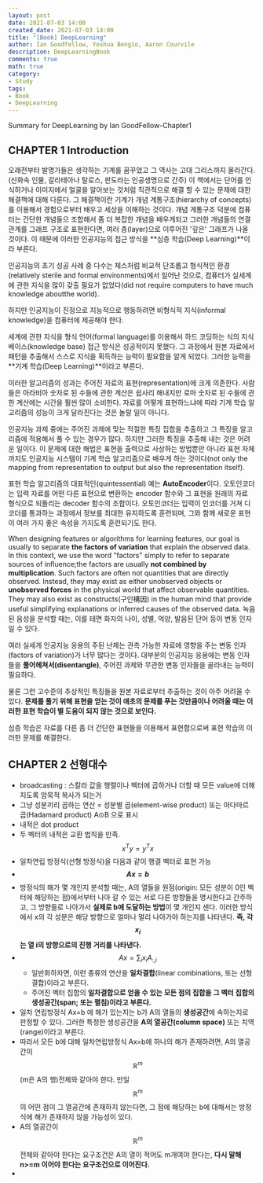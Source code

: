 ```yaml
---
layout: post
date: 2021-07-03 14:00
created_date: 2021-07-03 14:00
title: "[Book] DeepLearning"
author: Ian Goodfellow, Yoshua Bengio, Aaron Courvile
description: DeepLearningBook
comments: true
math: true
category: 
- Study
tags:
- Book
- DeepLearning
---
```


Summary for DeepLearning by Ian GoodFellow-Chapter1
 <!--more-->

## CHAPTER 1 Introduction

오래전부터 발명가들은 생각하는 기계를 꿈꾸었고 그 역사는 고대 그리스까지 올라간다.(신화속 인물, 갈라테아나 탈로스, 판도라는 인공생명으로 간주)
이 책에서는 단어를 인식하거나 이미지에서 얼굴을 알아보는 것처럼 직관적으로 해결 할 수 있는 문제에 대한 해결책에 대해 다룬다.
그 해결책이란 기계가 개념 계통구조(hierarchy of concepts)를 이용해서 경험으로부터 배우고 세상을 이해하는 것이다. 
개념 계통구조 덕분에 컴퓨터는 간단한 개념들으 조합해서 좀 더 복잡한 개념을 배우게되고 그러한 개념들의 연결 관계를 그래프 구조로 표현한다면, 여러 층(layer)으로 이루어진 '깊은' 그래프가 나올 것이다. 이 때문에 이러한 인공지능의 접근 방식을 **심층 학습(Deep Learning)**이라 부른다.

인공지능의 초기 성공 사례 중 다수는 체스처럼 비교적 단조롭고 형식적인 환경(relatively sterile and formal environments)에서 일어난 것으로, 컴퓨터가 실세계에 관한 지식을 많이 갖출 필요가 없었다(did not require computers to have much knowledge aboutthe world).

하지만 인공지능이 진정으로 지능적으로 행동하려면 비형식적 지식(informal knowledge)을 컴퓨터에 제공해야 한다.

세계에 관한 지식을 형식 언어(formal language)를 이용해서 하드 코딩하는 식의 지식 베이스(knowledge base) 접근 방식은 성공적이지 못했다.
그 과정에서 원본 자료에서 패턴을 추출해서 스스로 지식을 획득하는 능력이 필요함을 알게 되었다. 그러한 능력을 **기계 학습(Deep Learning)**이라고 부른다. 

이러한 알고리즘의 성과는 주어진 자료의 표현(representation)에 크게 의존한다. 사람들은 아라비아 숫자로 된 수들에 관한 계산은 쉽사리 해내지만 로마 숫자로 된 수들에 관한 계산에는 시간을 훨씬 많이 소비한다. 자료를 어떻게 표현하느냐에 따라 기계 학습 알고리즘의 성능이 크게 달라진다는 것은 놀랄 일이 아니다. 

인공지능 과제 중에는 주어진 과제에 맞는 적절한 특징 집합을 추출하고 그 특징을 알고리즘에 적용해서 풀 수 있는 경우가 많다. 하지만 그러한 특징을 추출해 내는 것은 어려운 일이다. 이 문제에 대한 해법은 표현을 출력으로 사상하는 방법뿐만 아니라 표현 자체까지도 인공지능 시스템이 기계 학습 알고리즘으로 배우게 하는 것이다(not only the mapping from representation to output but also the representation itself).

표현 학습 알고리즘의 대표적인(quintessential) 예는 **AutoEncoder**이다. 오토인코더는 입력 자료를 어떤 다른 표현으로 변환하는 encoder 함수와 그 표현을 원래의 자료 형식으로 되돌리는 decoder 함수의 조합이다.
오토인코더는 입력이 인코더를 거쳐 디코더를 통과하는 과정에서 정보를 최대한 유지하도록 훈련되며, 그와 함께 새로운 표현이 여러 가지 좋은 속성을 가지도록 훈련되기도 한다.

When designing features or algorithms for learning features, our goal is usually to separate **the factors of variation** that explain the observed data. In this context, we use the word "factors" simply to refer to separate sources of inﬂuence;the factors are usually **not combined by multiplication**. Such factors are often not quantities that are directly observed. Instead, they may exist as either unobserved objects or **unobserved forces** in the physical world that affect observable quantities. They may also exist as constructs(구인構因) in the human mind that provide useful simplifying explanations or inferred causes of the observed data. 녹음된 음성을 분석할 때는, 이를 테면 화자의 나이, 성별, 억양, 발음된 단어 등이 변동 인자일 수 있다.

여러 실세게 인공지능 응용의 주된 난제는 관측 가능한 자료에 영향을 주는 변동 인자(factors of variation)가 너무 많다는 것이다. 대부분의 인공지능 응용에는 변동 인자들을 **풀어헤쳐서(disentangle)**, 주어진 과제와 무관한 변동 인자들을 골라내는 능력이 필요하다.

물론 그런 고수준의 추상적인 특징들을 원본 자료로부터 추출하는 것이 아주 어려울 수 있다. **문제를 풀기 위해 표현을 얻는 것이 애초의 문제를 푸는 것만큼이나 어려울 때는 이러한 표현 학습이 별 도움이 되지 않는 것으로 보인다.**

심층 학습은 자료를 다른 좀 더 간단한 표현들을 이용해서 표현함으로써 표현 학습의 이러한 문제를 해결한다.

## CHAPTER 2 선형대수

- broadcasting : 스칼라 값을 행렬이나 벡터에 곱하거나 더할 때 모든 value에 더해지도록 암묵적 복사가 되는거
- 그냥 성분끼리 곱하는 연산 = 성분별 곱(element-wise product) 또는 아다마르 곱(Hadamard product)  A⊙B 으로 표시
- 내적은 dot product
- 두 벡터의 내적은 교환 법칙을 만족. $$x^Ty=y^Tx$$
- 일차연립 방정식(선형 방정식)을 다음과 같이 행결 벡터로 표현 가능
- <strong>$$Ax=b$$</strong>
- 방정식의 해가 몇 개인지 분석할 때는, A의 열들을 원점(origin: 모든 성분이 0인 벡터에 해당하는 점)에서부터 나아 갈 수 있는 서로 다른 방향들을 명시한다고 간주하고, 그 방향들로 나아가서 **실제로 b에 도달하는 방법**이 몇 개인지 센다. 이러한 방식에서 x의 각 성분은 해당 방향으로 얼마나 멀리 나아가야 하는지를 나타낸다. **즉, 각 $$x_i$$는 열 i의 방향으로의 진행 거리를 나타낸다.**
- <span>$$Ax=\sum_{i}x_{i}A_{:,i}$$</span>
  - 일반화하자면, 이런 종류의 연산을 **일차결합**(linear combinations, 또는 선형 결합)이라고 부른다.
  - 주어진 벡터 집합의 **일차결합으로 얻을 수 있는 모든 점의 집합을 그 벡터 집합의 생성공간(span; 또는 펼침)이라고 부른다.**
- 일차 연립방정식 Ax=b 에 해가 있는지는 b가 A의 열들의 **생성공간**에 속하는지로 판정할 수 있다. 그러한 특정한 생성공간을 **A의 열공간(column space)** 또는 치역(range)이라고 부른다.
- 따라서 모든 b에 대해 일차연립방정식 Ax=b에 하나의 해가 존재하려면, A의 열공간이 $$\mathbb{R}^m$$ (m은 A의 행)전체와 같아야 한다. 만일 $$\mathbb{R}^m$$의 어떤 점이 그 열공간에 존재하지 않는다면, 그 점에 해당하는 b에 대해서는 방정식에 해가 존재하지 않을 가능성이 있다.
- A의 열공간이 $$\mathbb{R}^m$$ 전체와 같아야 한다는 요구조건은 A의 열이 적어도 m개여야 한다는, **다시 말해 n>=m 이어야 한다는 요구조건으로 이어진다.**
- 
